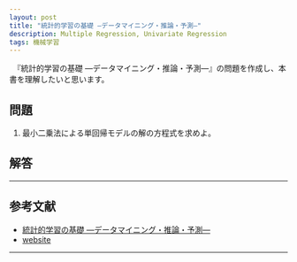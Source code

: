 ```yaml
---
layout: post
title: "統計的学習の基礎 ―データマイニング・推論・予測―"
description: Multiple Regression, Univariate Regression
tags: 機械学習
---
```


　『統計的学習の基礎 ―データマイニング・推論・予測―』の問題を作成し、本書を理解したいと思います。


## 問題

1. 最小二乗法による単回帰モデルの解の方程式を求めよ。

## 解答


---
## 参考文献

* [統計的学習の基礎 ―データマイニング・推論・予測―](https://amzn.to/2zqRLZn)
* [website](https://web.stanford.edu/~hastie/ElemStatLearn/)

---
